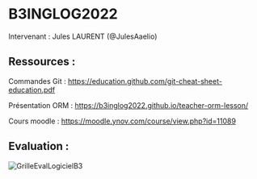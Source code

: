# B3INGLOG2022

Intervenant : Jules LAURENT (@JulesAaelio)

## Ressources :
Commandes Git : https://education.github.com/git-cheat-sheet-education.pdf 

Présentation ORM : https://b3inglog2022.github.io/teacher-orm-lesson/ 

Cours moodle : https://moodle.ynov.com/course/view.php?id=11089

## Evaluation : 
![GrilleEvalLogicielB3](https://user-images.githubusercontent.com/22936285/170556121-d259b368-bfd2-484d-b1f0-db11278144ef.jpg)
